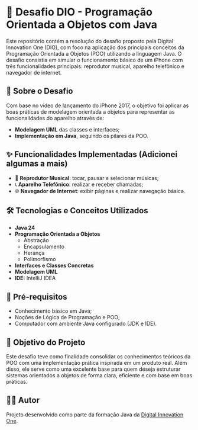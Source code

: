 # 📱 Desafio DIO - Programação Orientada a Objetos com Java

Este repositório contém a resolução do desafio proposto pela Digital Innovation One (DIO), com foco na aplicação dos principais conceitos da Programação Orientada a Objetos (POO) utilizando a linguagem Java. O desafio consistia em simular o funcionamento básico de um iPhone com três funcionalidades principais: reprodutor musical, aparelho telefônico e navegador de internet.

## 🧠 Sobre o Desafio

Com base no vídeo de lançamento do iPhone 2017, o objetivo foi aplicar as boas práticas de modelagem orientada a objetos para representar as funcionalidades do aparelho através de:

- **Modelagem UML** das classes e interfaces;
- **Implementação em Java**, seguindo os pilares da POO.

## ✨ Funcionalidades Implementadas (Adicionei algumas a mais)

- 🎵 **Reprodutor Musical**: tocar, pausar e selecionar músicas;
- 📞 **Aparelho Telefônico**: realizar e receber chamadas;
- 🌐 **Navegador de Internet**: exibir páginas e realizar navegação básica.

## 🛠 Tecnologias e Conceitos Utilizados

- **Java 24**
- **Programação Orientada a Objetos**
  - Abstração
  - Encapsulamento
  - Herança
  - Polimorfismo
- **Interfaces e Classes Concretas**
- **Modelagem UML**
- **IDE:** IntelliJ IDEA

## 📌 Pré-requisitos

- Conhecimento básico em Java;
- Noções de Lógica de Programação e POO;
- Computador com ambiente Java configurado (JDK e IDE).

## 🚀 Objetivo do Projeto

Este desafio teve como finalidade consolidar os conhecimentos teóricos da POO com uma implementação prática inspirada em um produto real. Além disso, ele serve como uma excelente base para quem deseja estruturar sistemas orientados a objetos de forma clara, eficiente e com base em boas práticas.

## 🧑‍💻 Autor

Projeto desenvolvido como parte da formação Java da [Digital Innovation One](https://www.dio.me/).
